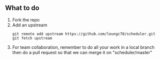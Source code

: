 ## What to do

1. Fork the repo
2. Add an upstream
   ```
   git remote add upstream https://github.com/leungc70/scheduler.git
   git fetch upstream
   ```
3. For team collaboration, remember to do all your work in a local branch then do a pull request so that we can merge it on "scheduler/master"
